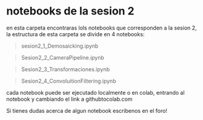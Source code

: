# notebooks de la sesion 2

en esta carpeta encontraras lols notebooks que corresponden a la sesion 2, la estructura de esta carpeta se divide en 4 notebooks:

> sesion2_1_Demosaicking.ipynb

> Sesion2_2_CameraPipeline.ipynb

> Sesion2_3_Transformaciones.ipynb

> Sesion2_4_ConvoluitionFiltering.ipynb

cada notebook puede ser ejecutado localmente o en colab, entrando al notebook y cambiando el link a githubtocolab.com

Si tienes dudas acerca de algun notebook escribenos en el foro!





